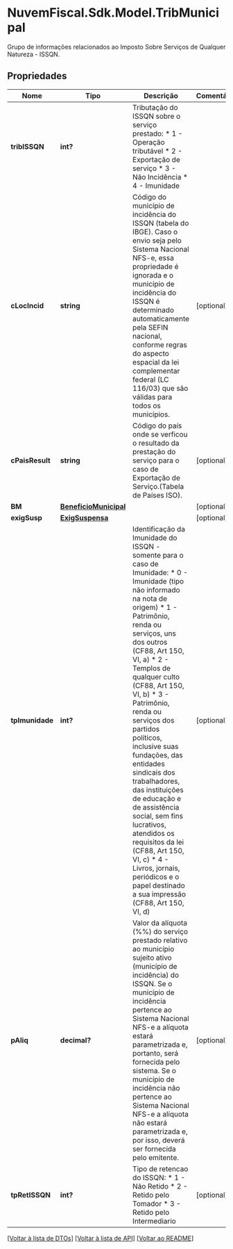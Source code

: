 # NuvemFiscal.Sdk.Model.TribMunicipal
Grupo de informações relacionados ao Imposto Sobre Serviços de Qualquer Natureza - ISSQN.

## Propriedades

Nome | Tipo | Descrição | Comentários
------------ | ------------- | ------------- | -------------
**tribISSQN** | **int?** | Tributação do ISSQN sobre o serviço prestado:  * 1 - Operação tributável  * 2 - Exportação de serviço  * 3 - Não Incidência  * 4 - Imunidade | 
**cLocIncid** | **string** | Código do município de incidência do ISSQN (tabela do IBGE).    Caso o envio seja pelo Sistema Nacional NFS-e, essa propriedade é ignorada e o município de incidência do ISSQN é determinado automaticamente pela SEFIN nacional, conforme regras do aspecto espacial da lei complementar federal (LC 116/03) que são válidas para todos os municípios. | [optional] 
**cPaisResult** | **string** | Código do país onde se verficou o resultado da prestação do serviço para o caso de Exportação de Serviço.(Tabela de Países ISO). | [optional] 
**BM** | [**BeneficioMunicipal**](BeneficioMunicipal.md) |  | [optional] 
**exigSusp** | [**ExigSuspensa**](ExigSuspensa.md) |  | [optional] 
**tpImunidade** | **int?** | Identificação da Imunidade do ISSQN - somente para o caso de Imunidade:  * 0 - Imunidade (tipo não informado na nota de origem)  * 1 - Patrimônio, renda ou serviços, uns dos outros (CF88, Art 150, VI, a)  * 2 - Templos de qualquer culto (CF88, Art 150, VI, b)  * 3 - Patrimônio, renda ou serviços dos partidos políticos, inclusive suas fundações, das entidades sindicais dos trabalhadores, das instituições de educação e de assistência social, sem fins lucrativos, atendidos os requisitos da lei (CF88, Art 150, VI, c)  * 4 - Livros, jornais, periódicos e o papel destinado a sua impressão (CF88, Art 150, VI, d) | [optional] 
**pAliq** | **decimal?** | Valor da alíquota (%%) do serviço prestado relativo ao município sujeito ativo (município de incidência) do ISSQN.  Se o município de incidência pertence ao Sistema Nacional NFS-e a alíquota estará parametrizada e, portanto, será fornecida pelo sistema.  Se o município de incidência não pertence ao Sistema Nacional NFS-e a alíquota não estará parametrizada e, por isso, deverá ser fornecida pelo emitente. | [optional] 
**tpRetISSQN** | **int?** | Tipo de retencao do ISSQN:  * 1 - Não Retido  * 2 - Retido pelo Tomador  * 3 - Retido pelo Intermediario | [optional] 

[[Voltar à lista de DTOs]](../README.md#documentation-for-models) [[Voltar à lista de API]](../README.md#documentation-for-api-endpoints) [[Voltar ao README]](../README.md)


